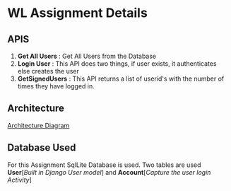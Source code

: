 # WL Assignment Details

## APIS

1.  **Get All Users** : Get All Users from the Database
2.  **Login User** : This API does two things, if user exists, it authenticates else creates the user
3.  **GetSignedUsers** : This API returns a list of userid's with the number of times they have logged in.

## Architecture

[Architecture Diagram](https://app.diagrams.net/#Hyogeetagup/WL_Assignment/main/wl_assignment.drawio)

## Database Used

For this Assignment SqlLite Database is used. Two tables are used **User**[*Built in Django User model*] and **Account**[*Capture the user login Activity*]
